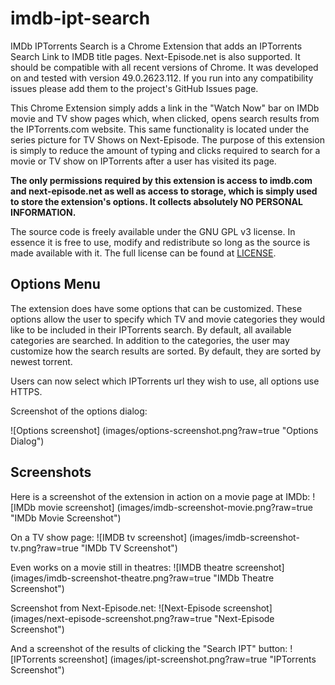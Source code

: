 # imdb-ipt-search
IMDb IPTorrents Search is a Chrome Extension that adds an IPTorrents Search Link
to IMDB title pages. Next-Episode.net is also supported. It should be compatible
with all recent versions of Chrome. It was developed on and tested with version 
49.0.2623.112. If you run into any compatibility issues please add them to the 
project's GitHub Issues page.

This Chrome Extension simply adds a link in the "Watch Now" bar on IMDb movie 
and TV show pages which, when clicked, opens search results from the
IPTorrents.com website. This same functionality is located under the series
picture for TV Shows on Next-Episode. The purpose of this extension is simply to
reduce the amount of typing and clicks required to search for a movie or TV show
on IPTorrents after a user has visited its page.

**The only permissions required by this extension is access to 
imdb.com and next-episode.net as well as access to storage, which is simply used
to store the extension's options. 
It collects absolutely NO PERSONAL INFORMATION.**

The source code is freely available under the GNU GPL v3 license. In essence it
is free to use, modify and redistribute so long as the source is made available
with it. The full license can be found at [LICENSE](LICENSE?raw=true).

## Options Menu
The extension does have some options that can be customized. These options allow
the user to specify which TV and movie categories they would like to be included
in their IPTorrents search. By default, all available categories are searched. 
In addition to the categories, the user may customize how the search results are
sorted. By default, they are sorted by newest torrent.

Users can now select which IPTorrents url they wish to use, all options use
HTTPS.

Screenshot of the options dialog:

![Options screenshot]
(images/options-screenshot.png?raw=true "Options Dialog")

## Screenshots
Here is a screenshot of the extension in action on a movie page at IMDb:
![IMDb movie screenshot]
(images/imdb-screenshot-movie.png?raw=true "IMDb Movie Screenshot")

On a TV show page:
![IMDB tv screenshot]
(images/imdb-screenshot-tv.png?raw=true "IMDb TV Screenshot")

Even works on a movie still in theatres:
![IMDB theatre screenshot]
(images/imdb-screenshot-theatre.png?raw=true "IMDb Theatre Screenshot")

Screenshot from Next-Episode.net:
![Next-Episode screenshot]
(images/next-episode-screenshot.png?raw=true "Next-Episode Screenshot")

And a screenshot of the results of clicking the "Search IPT" button:
![IPTorrents screenshot]
(images/ipt-screenshot.png?raw=true "IPTorrents Screenshot")
